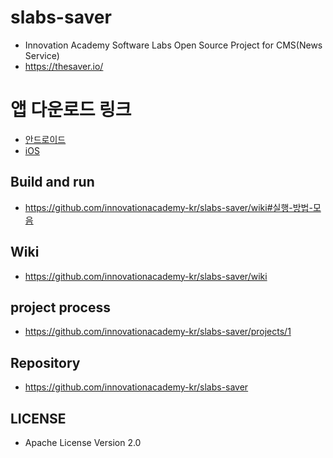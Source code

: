 # slabs-saver
* Innovation Academy Software Labs Open Source Project for CMS(News Service)
* https://thesaver.io/

# 앱 다운로드 링크
* [안드로이드](https://play.google.com/store/apps/details?id=com.seoul42.saver_android)
* [iOS](https://apps.apple.com/kr/app/세이버/id1578257370)

## Build and run
* https://github.com/innovationacademy-kr/slabs-saver/wiki#실행-방법-모음

## Wiki
* https://github.com/innovationacademy-kr/slabs-saver/wiki

## project process
* https://github.com/innovationacademy-kr/slabs-saver/projects/1

## Repository
* https://github.com/innovationacademy-kr/slabs-saver

## LICENSE
* Apache License Version 2.0
